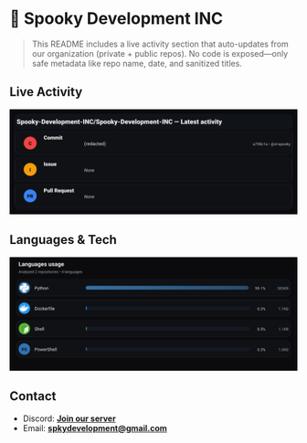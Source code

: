 # 👻 Spooky Development INC

> This README includes a live activity section that auto-updates from our organization (private + public repos). No code is exposed—only safe metadata like repo name, date, and sanitized titles.

## Live Activity
![Repo Snapshot](./assets/repo-snapshot.svg?v=6ba4d7184d)

## Languages & Tech
![Languages Usage](./assets/languages.svg?v=57a9c7383c)

## Contact
- Discord: **[Join our server](https://discord.gg/XYspZgEEJb)**
- Email: **spkydevelopment@gmail.com**
